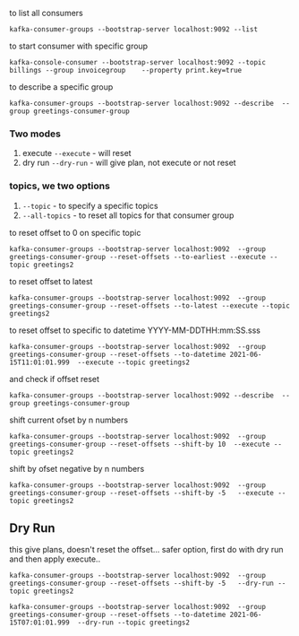 to list all consumers

```
kafka-consumer-groups --bootstrap-server localhost:9092 --list
```

to start consumer with specific group

```
kafka-console-consumer --bootstrap-server localhost:9092 --topic billings --group invoicegroup    --property print.key=true
```


to describe a specific group 

```
kafka-consumer-groups --bootstrap-server localhost:9092 --describe  --group greetings-consumer-group
```

### Two modes

1. execute `--execute` - will reset
2. dry run `--dry-run` - will give plan, not execute or not reset

### topics, we two options

1. `--topic` - to specify a specific topics
2. `--all-topics` - to reset all topics for that consumer group


to reset offset to 0 on specific topic

```
kafka-consumer-groups --bootstrap-server localhost:9092  --group greetings-consumer-group --reset-offsets --to-earliest --execute --topic greetings2
```

to reset offset to latest

```
kafka-consumer-groups --bootstrap-server localhost:9092  --group greetings-consumer-group --reset-offsets --to-latest --execute --topic greetings2
```


to reset offset to specific to datetime YYYY-MM-DDTHH:mm:SS.sss

```
kafka-consumer-groups --bootstrap-server localhost:9092  --group greetings-consumer-group --reset-offsets --to-datetime 2021-06-15T11:01:01.999  --execute --topic greetings2
```


and check if offset reset


```
kafka-consumer-groups --bootstrap-server localhost:9092 --describe  --group greetings-consumer-group
```


shift current ofset by n numbers

```
kafka-consumer-groups --bootstrap-server localhost:9092  --group greetings-consumer-group --reset-offsets --shift-by 10  --execute --topic greetings2
```

shift by ofset negative by n numbers

```
kafka-consumer-groups --bootstrap-server localhost:9092  --group greetings-consumer-group --reset-offsets --shift-by -5   --execute --topic greetings2
```



## Dry Run

this give plans, doesn't reset the offset... safer option, first do with dry run and then apply execute..


```
kafka-consumer-groups --bootstrap-server localhost:9092  --group greetings-consumer-group --reset-offsets --shift-by -5   --dry-run --topic greetings2
```

```
kafka-consumer-groups --bootstrap-server localhost:9092  --group greetings-consumer-group --reset-offsets --to-datetime 2021-06-15T07:01:01.999  --dry-run --topic greetings2
```
